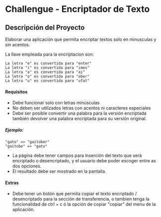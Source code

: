 # Challengue - Encriptador de Texto

## Descripción del Proyecto
Elaborar una aplicación que permita encriptar textos solo en minusculas y sin acentos.

La llave empleada para la encriptacion son:
```
La letra "e" es convertida para "enter"
La letra "i" es convertida para "imes"
La letra "a" es convertida para "ai"
La letra "o" es convertida para "ober"
La letra "u" es convertida para "ufat"
```
#### Requisitos
- Debe funcionar solo con letras minúsculas
- No deben ser utilizados letras con acentos ni caracteres especiales
- Debe ser posible convertir una palabra para la versión encriptada también devolver una palabra encriptada para su versión original.
##### Ejemplo:
```
"gato" => "gaitober"
"gaitobe" => "gato"
```
- La página debe tener campos para
inserción del texto que será encriptado o desencriptado, y el usuario debe poder escoger entre as dos opciones.
- El resultado debe ser mostrado en la pantalla.

#### Extras
- Debe tener un botón que permita copiar el texto encriptado / desencriptado para la sección de transferencia, o tambien tenga la funcionalidad de ctrl + c ó la opción de copiar "copiar" del menu de la aplicación.